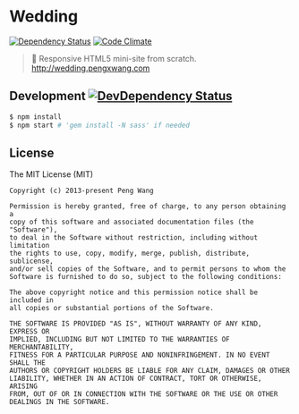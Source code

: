 # Wedding

[![Dependency Status](https://david-dm.org/hlfcoding/wedding/status.svg)](https://david-dm.org/hlfcoding/wedding#info=dependencies)
[![Code Climate](https://codeclimate.com/github/hlfcoding/wedding/badges/gpa.svg)](https://codeclimate.com/github/hlfcoding/wedding)

> :wedding: Responsive HTML5 mini-site from scratch. http://wedding.pengxwang.com

## Development [![DevDependency Status](https://david-dm.org/hlfcoding/wedding/dev-status.svg)](https://david-dm.org/hlfcoding/wedding#info=devDependencies)

```bash
$ npm install
$ npm start # 'gem install -N sass' if needed
```

## License

The MIT License (MIT)

    Copyright (c) 2013-present Peng Wang

    Permission is hereby granted, free of charge, to any person obtaining a
    copy of this software and associated documentation files (the "Software"),
    to deal in the Software without restriction, including without limitation
    the rights to use, copy, modify, merge, publish, distribute, sublicense,
    and/or sell copies of the Software, and to permit persons to whom the
    Software is furnished to do so, subject to the following conditions:

    The above copyright notice and this permission notice shall be included in
    all copies or substantial portions of the Software.

    THE SOFTWARE IS PROVIDED "AS IS", WITHOUT WARRANTY OF ANY KIND, EXPRESS OR
    IMPLIED, INCLUDING BUT NOT LIMITED TO THE WARRANTIES OF MERCHANTABILITY,
    FITNESS FOR A PARTICULAR PURPOSE AND NONINFRINGEMENT. IN NO EVENT SHALL THE
    AUTHORS OR COPYRIGHT HOLDERS BE LIABLE FOR ANY CLAIM, DAMAGES OR OTHER
    LIABILITY, WHETHER IN AN ACTION OF CONTRACT, TORT OR OTHERWISE, ARISING
    FROM, OUT OF OR IN CONNECTION WITH THE SOFTWARE OR THE USE OR OTHER
    DEALINGS IN THE SOFTWARE.
